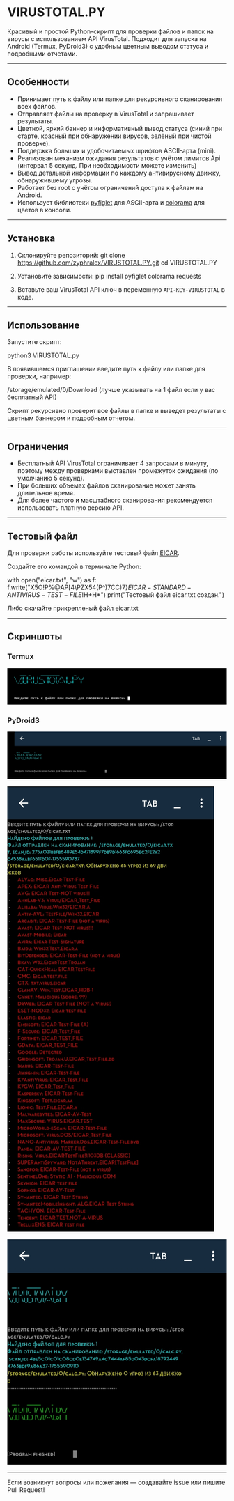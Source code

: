 # VIRUSTOTAL.PY

Красивый и простой Python-скрипт для проверки файлов и папок на вирусы с использованием API VirusTotal. Подходит для запуска на Android (Termux, PyDroid3) с удобным цветным выводом статуса и подробными отчетами.

---

## Особенности

- Принимает путь к файлу или папке для рекурсивного сканирования всех файлов.
- Отправляет файлы на проверку в VirusTotal и запрашивает результаты.
- Цветной, яркий баннер и информативный вывод статуса (синий при старте, красный при обнаружении вирусов, зелёный при чистой проверке).
- Поддержка больших и удобочитаемых шрифтов ASCII-арта (mini).
- Реализован механизм ожидания результатов с учётом лимитов Api (интервал 5 секунд. При необходимости можете изменить)
- Вывод детальной информации по каждому антивирусному движку, обнаружившему угрозы.
- Работает без root с учётом ограничений доступа к файлам на Android.
- Использует библиотеки [pyfiglet](https://github.com/pwaller/pyfiglet) для ASCII-арта и [colorama](https://github.com/tartley/colorama) для цветов в консоли.

---

## Установка

1. Склонируйте репозиторий:
git clone https://github.com/zyphralex/VIRUSTOTAL.PY.git
cd VIRUSTOTAL.PY


2. Установите зависимости:
pip install pyfiglet colorama requests


3. Вставьте ваш VirusTotal API ключ в переменную `API-KEY-VIRUSTOTAL` в коде.

---

## Использование

Запустите скрипт:

python3 VIRUSTOTAL.py


В появившемся приглашении введите путь к файлу или папке для проверки, например:

/storage/emulated/0/Download (лучше указывать на 1 файл если у вас бесплатный API)


Скрипт рекурсивно проверит все файлы в папке и выведет результаты с цветным баннером и подробным отчетом.

---

## Ограничения

- Бесплатный API VirusTotal ограничивает 4 запросами в минуту, поэтому между проверками выставлен промежуток ожидания (по умолчанию 5 секунд).
- При больших объемах файлов сканирование может занять длительное время.
- Для более частого и масштабного сканирования рекомендуется использовать платную версию API.

---

## Тестовый файл

Для проверки работы используйте тестовый файл [EICAR](https://www.eicar.org/?page_id=3950).

Создайте его командой в терминале Python:

with open("eicar.txt", "w") as f:
f.write("X5O!P%@AP[4\PZX54(P^)7CC)7}$EICAR-STANDARD-ANTIVIRUS-TEST-FILE!$H+H*")
print("Тестовый файл eicar.txt создан.")

Либо скачайте прикрепленый файл eicar.txt

---

## Скриншоты

### Termux

![Запуск](Images/upload_2025_08_19_12_09_51_783.jpg)

### PyDroid3

![Запуск](Images/upload_2025_08_19_12_11_14_043.jpg)


![Результат с обнаружением вирусов](Images/upload_2025_08_19_12_10_38_333.jpg)

![Результат без вирусов](Images/upload_2025_08_19_12_10_22_520.jpg)

---

Если возникнут вопросы или пожелания — создавайте issue или пишите Pull Request!
